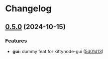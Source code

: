 # Changelog

## [0.5.0](https://github.com/kittynode/kittynode/compare/v0.4.0...v0.5.0) (2024-10-15)


### Features

* **gui:** dummy feat for kittynode-gui ([5d01d13](https://github.com/kittynode/kittynode/commit/5d01d13b9277aefec48ddf6ccc16a2d20529ee9c))
